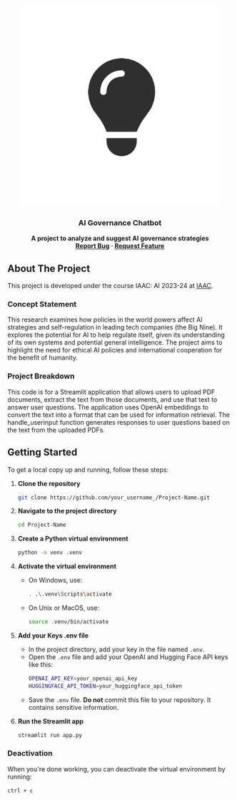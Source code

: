 <!-- PROJECT STATUS -->
<!-- <div align="center">
  <h3>🚧 This project is currently under development 🚧</h3>
</div> -->

<!-- PROJECT LOGO -->
<br />
<div align="center">
    <img src="https://github.com/ronmaccms/llm-chatbot/blob/main/src/img/Innovation-Tournaments.jpg" alt="Logo" width="450">
  <h3 align="center">AI Governance Chatbot</h3>
  <p align="center" style="font-weight: bold;">
    A project to analyze and suggest AI governance strategies<br>
    <!-- <a href="LINK_TO_DEMO">View Demo</a> -->
    <a href="mailto:andres.roncal@students.iaac.net">Report Bug</a>
    ·
    <a href="mailto:andres.roncal@students.iaac.net">Request Feature</a>
  </p>
</div>

<!-- ABOUT THE PROJECT -->

## About The Project

This project is developed under the course IAAC: AI 2023-24 at [IAAC](https://iaac.net/).

### Concept Statement

This research examines how policies in the world powers affect AI strategies and self-regulation in leading tech companies (the Big Nine). It explores the potential for AI to help regulate itself, given its understanding of its own systems and potential general intelligence. The project aims to highlight the need for ethical AI policies and international cooperation for the benefit of humanity.

### Project Breakdown

This code is for a Streamlit application that allows users to upload PDF documents, extract the text from those documents, and use that text to answer user questions. The application uses OpenAI embeddings to convert the text into a format that can be used for information retrieval. The handle_userinput function generates responses to user questions based on the text from the uploaded PDFs.

## Getting Started

To get a local copy up and running, follow these steps:

1. **Clone the repository**
    ```sh
    git clone https://github.com/your_username_/Project-Name.git
    ```

2. **Navigate to the project directory**
    ```sh
    cd Project-Name
    ```

3. **Create a Python virtual environment**
    ```sh
    python -m venv .venv
    ```

4. **Activate the virtual environment**
    - On Windows, use:
        ```sh
        . .\.venv\Scripts\activate
        ```
    - On Unix or MacOS, use:
        ```sh
        source .venv/bin/activate
        ```

5. **Add your Keys .env file**
    - In the project directory, add your key in the file named `.env`.
    - Open the `.env` file and add your OpenAI and Hugging Face API keys like this:
        ```sh
        OPENAI_API_KEY=your_openai_api_key
        HUGGINGFACE_API_TOKEN=your_huggingface_api_token
        ```
    - Save the `.env` file. **Do not** commit this file to your repository. It contains sensitive information.

6. **Run the Streamlit app**
    ```sh
    streamlit run app.py
    ```

### Deactivation

When you're done working, you can deactivate the virtual environment by running:
```sh
ctrl + c
